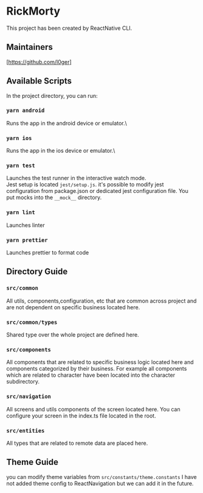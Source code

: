 # RickMorty

This project has been created by ReactNative CLI.

## Maintainers
[https://github.com/l0ger]

## Available Scripts

In the project directory, you can run:

### `yarn android`

Runs the app in the android device or emulator.\
### `yarn ios`

Runs the app in the ios device or emulator.\


### `yarn test`

Launches the test runner in the interactive watch mode.\
Jest setup is located `jest/setup.js`. it's possible to modify jest
configuration from package.json or dedicated jest configuration file.
You put mocks into the `__mock__` directory.

### `yarn lint`
Launches linter

### `yarn prettier`

Launches prettier to format code


## Directory Guide

### `src/common`
All utils, components,configuration, etc
that are common across project and are not dependent on
specific business located here. 

### `src/common/types`
Shared type over the whole project are defined here.

### `src/components`
All components that are related to specific business logic
located here and components categorized by their business.
For example all components which are related to 
character have been located into the character subdirectory.

### `src/navigation`
All screens and utils components of the screen located here.
You can configure your screen in the index.ts file located in the root.

### `src/entities`
All types that are related to remote data
are placed here.

## Theme Guide
you can modify theme variables
from `src/constants/theme.constants` 
I have not added theme config to ReactNavigation but we can add it in the future.





